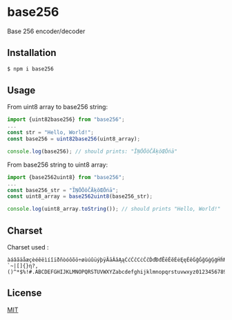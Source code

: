 # base256
Base 256 encoder/decoder

## Installation

```bash
$ npm i base256
```

## Usage

From uint8 array to base256 string:

```javascript
import {uint82base256} from "base256";
...
const str = "Hello, World!";
const base256 = uint82base256(uint8_array);

console.log(base256); // should prints: "ĨŅŌŌŏČĀķŏŒŌńā"
```

From base256 string to uint8 array:
```javascript
import {base2562uint8} from "base256";
...
const base256_str = "ĨŅŌŌŏČĀķŏŒŌńā";
const uint8_array = base2562uint8(base256_str);

console.log(uint8_array.toString()); // should prints "Hello, World!"
```

## Charset

Charset used :
```
àáâãäåæçèéêëìíîïðñòóôõö÷øùúûüýþÿĀāĂăĄąĆćĈĉĊċČčĎďĐđĒēĔĕĖėĘęĚěĜĝĞğĠġĢģĤĥĦħĨĩĪīĬĭĮįİıĲĳĴĵĶķĸĹĺĻļĽľĿŀŁłŃńŅņŇňŉŊŋŌōŎŏŐőŒœŔŕŖŗŘřŚśŜŝŞşŠšŢţŤťŦŧŨũŪūŬŭŮůŰűŲųŴŵŶŷŸŹźŻżŽžſƀƁƂƃƄƅƆƇƈƉ=_-`~|[]{}ƞ?,()^*$%!#.ABCDEFGHIJKLMNOPQRSTUVWXYZabcdefghijklmnopqrstuvwxyz0123456789+/
```

## License
[MIT](LICENSE)